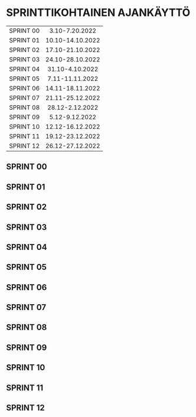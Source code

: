 # SPRINTTIKOHTAINEN AJANKÄYTTÖ

| | |
|:-:|:-:|
| SPRINT 00 | 3.10-7.20.2022 |
| SPRINT 01 | 10.10-14.10.2022 |
| SPRINT 02 | 17.10-21.10.2022 |
| SPRINT 03 | 24.10-28.10.2022 |
| SPRINT 04 | 31.10-4.10.2022 |
| SPRINT 05 | 7.11-11.11.2022 |
| SPRINT 06 | 14.11-18.11.2022 |
| SPRINT 07 | 21.11-25.12.2022 |
| SPRINT 08 | 28.12-2.12.2022 |
| SPRINT 09 | 5.12-9.12.2022 |
| SPRINT 10 | 12.12-16.12.2022 |
| SPRINT 11 | 19.12-23.12.2022 |
| SPRINT 12 | 26.12-27.12.2022 |

## SPRINT 00
## SPRINT 01
## SPRINT 02
## SPRINT 03
## SPRINT 04
## SPRINT 05
## SPRINT 06
## SPRINT 07
## SPRINT 08
## SPRINT 09
## SPRINT 10
## SPRINT 11
## SPRINT 12

